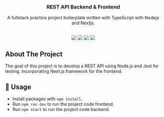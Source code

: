 <p align="center">
  <h3 align="center">REST API Backend & Frontend</h3>

  <p align="center">
    A fullstack practice project boilerplate written with TypeScript with Nodejs and Nextjs.
    <br>
  <br>
  <p align="center">
    <img src="https://img.shields.io/badge/%E2%80%8E%20-Typescript-blue?style=for-the-badge&logo=Typescript">
    <img src="https://img.shields.io/badge/%E2%80%8E%20-Next.js%20-lightgrey?style=for-the-badge&logo=next.js">
        <img src="https://img.shields.io/badge/%E2%80%8E%20-Node.js-darkgreen?style=for-the-badge&logo=Node.js">
       <img src="https://img.shields.io/badge/%E2%80%8E%20-JEST-orange?style=for-the-badge&logo=jest">
  </p>
</p>

## About The Project

The goal of this project is to develop a REST API using Node.js and Jest for testing. Incorporating Next.js framework for the frontend.
## 📝 Usage

- Install packages with `npm install`.
- Run `npm run dev` to run the project code frontend.
- Run `npm start` to run the project code backend.
